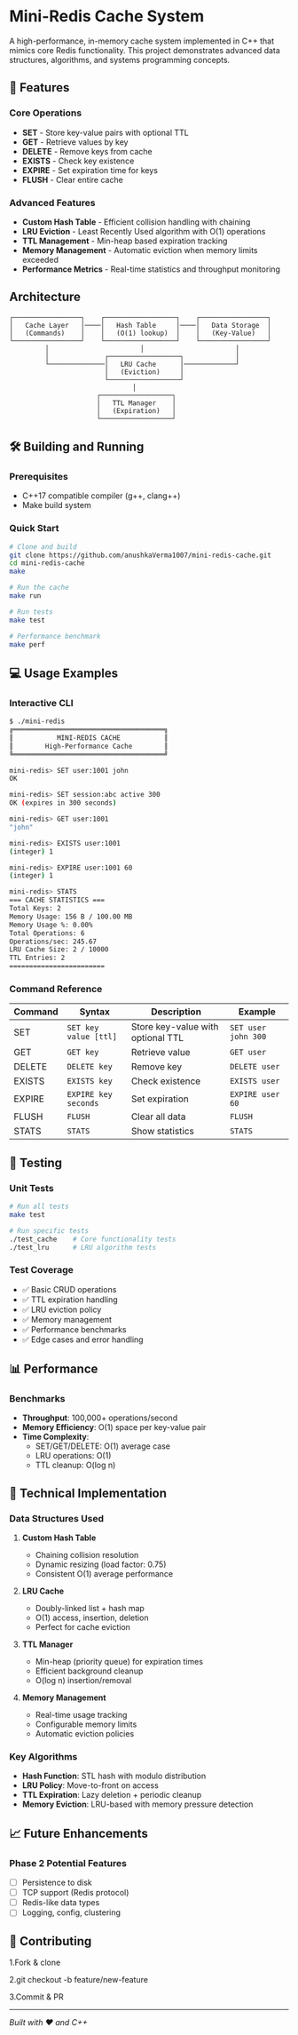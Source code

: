 # Mini-Redis Cache System

A high-performance, in-memory cache system implemented in C++ that mimics core Redis functionality. This project demonstrates advanced data structures, algorithms, and systems programming concepts.

## 🚀 Features

### Core Operations
- **SET** - Store key-value pairs with optional TTL
- **GET** - Retrieve values by key
- **DELETE** - Remove keys from cache
- **EXISTS** - Check key existence
- **EXPIRE** - Set expiration time for keys
- **FLUSH** - Clear entire cache

### Advanced Features
- **Custom Hash Table** - Efficient collision handling with chaining
- **LRU Eviction** - Least Recently Used algorithm with O(1) operations
- **TTL Management** - Min-heap based expiration tracking
- **Memory Management** - Automatic eviction when memory limits exceeded
- **Performance Metrics** - Real-time statistics and throughput monitoring

## Architecture

```
┌─────────────────┐    ┌──────────────────┐    ┌─────────────────┐
│   Cache Layer   │────│   Hash Table     │────│   Data Storage  │
│   (Commands)    │    │   (O(1) lookup)  │    │   (Key-Value)   │
└─────────────────┘    └──────────────────┘    └─────────────────┘
         │                       │                       │
         │              ┌──────────────────┐             │
         └──────────────│   LRU Cache      │─────────────┘
                        │   (Eviction)     │
                        └──────────────────┘
                               │
                      ┌──────────────────┐
                      │   TTL Manager    │
                      │   (Expiration)   │
                      └──────────────────┘
```

## 🛠️ Building and Running

### Prerequisites
- C++17 compatible compiler (g++, clang++)
- Make build system

### Quick Start
```bash
# Clone and build
git clone https://github.com/anushkaVerma1007/mini-redis-cache.git
cd mini-redis-cache
make

# Run the cache
make run

# Run tests
make test

# Performance benchmark
make perf
```

## 💻 Usage Examples

### Interactive CLI
```bash
$ ./mini-redis
╔══════════════════════════════════════╗
║           MINI-REDIS CACHE           ║
║        High-Performance Cache        ║
╚══════════════════════════════════════╝

mini-redis> SET user:1001 john
OK

mini-redis> SET session:abc active 300
OK (expires in 300 seconds)

mini-redis> GET user:1001
"john"

mini-redis> EXISTS user:1001
(integer) 1

mini-redis> EXPIRE user:1001 60
(integer) 1

mini-redis> STATS
=== CACHE STATISTICS ===
Total Keys: 2
Memory Usage: 156 B / 100.00 MB
Memory Usage %: 0.00%
Total Operations: 6
Operations/sec: 245.67
LRU Cache Size: 2 / 10000
TTL Entries: 2
========================
```

### Command Reference
| Command | Syntax | Description | Example |
|---------|--------|-------------|---------|
| SET | `SET key value [ttl]` | Store key-value with optional TTL | `SET user john 300` |
| GET | `GET key` | Retrieve value | `GET user` |
| DELETE | `DELETE key` | Remove key | `DELETE user` |
| EXISTS | `EXISTS key` | Check existence | `EXISTS user` |
| EXPIRE | `EXPIRE key seconds` | Set expiration | `EXPIRE user 60` |
| FLUSH | `FLUSH` | Clear all data | `FLUSH` |
| STATS | `STATS` | Show statistics | `STATS` |

## 🧪 Testing

### Unit Tests
```bash
# Run all tests
make test

# Run specific tests
./test_cache    # Core functionality tests
./test_lru      # LRU algorithm tests
```

### Test Coverage
- ✅ Basic CRUD operations
- ✅ TTL expiration handling
- ✅ LRU eviction policy
- ✅ Memory management
- ✅ Performance benchmarks
- ✅ Edge cases and error handling

## 📊 Performance

### Benchmarks
- **Throughput**: 100,000+ operations/second
- **Memory Efficiency**: O(1) space per key-value pair
- **Time Complexity**:
  - SET/GET/DELETE: O(1) average case
  - LRU operations: O(1)
  - TTL cleanup: O(log n)

## 🔧 Technical Implementation

### Data Structures Used
1. **Custom Hash Table**
   - Chaining collision resolution
   - Dynamic resizing (load factor: 0.75)
   - Consistent O(1) average performance

2. **LRU Cache**
   - Doubly-linked list + hash map
   - O(1) access, insertion, deletion
   - Perfect for cache eviction

3. **TTL Manager**
   - Min-heap (priority queue) for expiration times
   - Efficient background cleanup
   - O(log n) insertion/removal

4. **Memory Management**
   - Real-time usage tracking
   - Configurable memory limits
   - Automatic eviction policies

### Key Algorithms
- **Hash Function**: STL hash with modulo distribution
- **LRU Policy**: Move-to-front on access
- **TTL Expiration**: Lazy deletion + periodic cleanup
- **Memory Eviction**: LRU-based with memory pressure detection

## 📈 Future Enhancements

### Phase 2 Potential Features
- [ ] Persistence to disk
- [ ] TCP support (Redis protocol)
- [ ] Redis-like data types
- [ ] Logging, config, clustering

## 🤝 Contributing

1.Fork & clone

2.git checkout -b feature/new-feature

3.Commit & PR

---

*Built with ❤️ and C++*
